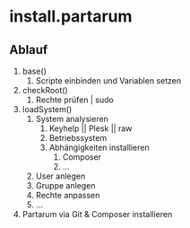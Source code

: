 # install.partarum

## Ablauf
1. base()
   1. Scripte einbinden und Variablen setzen
2. checkRoot()
   1. Rechte prüfen | sudo
3. loadSystem()
   1. System analysieren
      1. Keyhelp || Plesk || raw
      2. Betriebssystem
      3. Abhängigkeiten installieren
         1. Composer
         2. ...
   2. User anlegen
   3. Gruppe anlegen
   4. Rechte anpassen
   5. ...
6. Partarum via Git & Composer installieren
